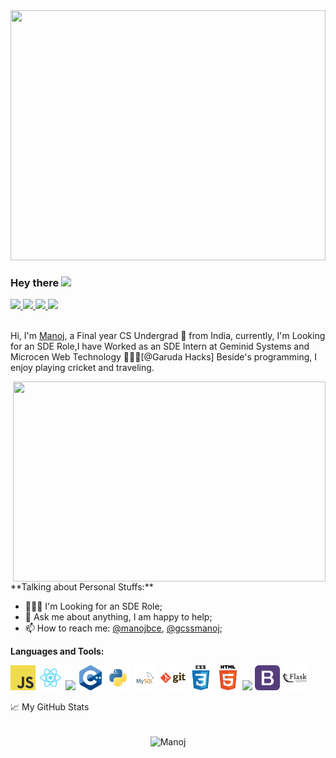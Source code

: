<img src="https://i.pinimg.com/originals/18/a4/94/18a4949fc9c8067172d3b96e302e7097.gif" width="100%" height="400px"/>

### Hey there <img src="https://media.giphy.com/media/hvRJCLFzcasrR4ia7z/giphy.gif" width="25px">

<div>
  <a href="https://www.linkedin.com/in/mjmaurya">
  <img src="https://img.icons8.com/fluent/48/000000/linkedin.png"/>
</a>

<a href="https://www.instagram.com/manojbce">
 <img src="https://img.icons8.com/color/48/000000/instagram-new--v1.png"/>
</a>
<a href="https://www.twitter.com/gcssmanoj">
  <img src="https://img.icons8.com/fluent/48/000000/twitter.png"/>
</a>
<a href="https://www.youtube.com/codescript">
  <img src="https://img.icons8.com/color/48/000000/youtube-play.png"/>
</a>
</div>




<br />


Hi, I'm [Manoj](http://www.mjmaurya.github.io), a Final year CS Undergrad 🚀 from India, currently, I'm Looking for an SDE Role,I have Worked as an SDE Intern at Geminid Systems and Microcen Web Technology 👨🏽‍💼[@Garuda Hacks] Beside's programming, I enjoy playing cricket and traveling.
  
  <img align="right" width="500" height="320" src="https://cdn.dribbble.com/users/1235346/screenshots/3956212/dribbble_01.gif"/>
**Talking about Personal Stuffs:**

- 👨🏽‍💻 I'm Looking for an SDE Role; 
- 💬 Ask me about anything, I am happy to help;
- 📫 How to reach me: [@manojbce](https://instagram.com/manojbce), [@gcssmanoj](https://twitter.com/gcssmanoj);


**Languages and Tools:**  


<code><img height="40" src="https://raw.githubusercontent.com/github/explore/80688e429a7d4ef2fca1e82350fe8e3517d3494d/topics/javascript/javascript.png"></code>
<code><img height="40" src="https://raw.githubusercontent.com/github/explore/80688e429a7d4ef2fca1e82350fe8e3517d3494d/topics/react/react.png"></code>
<code><img src="https://img.icons8.com/color/48/000000/nodejs.png"/></code>
<code><img height="40" src="https://raw.githubusercontent.com/github/explore/80688e429a7d4ef2fca1e82350fe8e3517d3494d/topics/cpp/cpp.png"></code>
<code><img height="40" src="https://raw.githubusercontent.com/github/explore/80688e429a7d4ef2fca1e82350fe8e3517d3494d/topics/python/python.png"></code>
<code><img height="40" src="https://raw.githubusercontent.com/github/explore/80688e429a7d4ef2fca1e82350fe8e3517d3494d/topics/mysql/mysql.png"></code>
<code><img height="40" src="https://raw.githubusercontent.com/github/explore/80688e429a7d4ef2fca1e82350fe8e3517d3494d/topics/git/git.png"></code>
<code><img height="40" src="https://raw.githubusercontent.com/github/explore/80688e429a7d4ef2fca1e82350fe8e3517d3494d/topics/css/css.png"></code>
<code><img height="40" src="https://raw.githubusercontent.com/github/explore/80688e429a7d4ef2fca1e82350fe8e3517d3494d/topics/html/html.png"></code>
<code><img src="https://img.icons8.com/color/48/000000/php.png"/></code>
<code><img height="40" src="https://raw.githubusercontent.com/github/explore/80688e429a7d4ef2fca1e82350fe8e3517d3494d/topics/bootstrap/bootstrap.png"></code>
<code><img height="40" src="https://raw.githubusercontent.com/github/explore/80688e429a7d4ef2fca1e82350fe8e3517d3494d/topics/flask/flask.png"></code>


<summary>📈 My GitHub Stats</summary>
<br>

<p align="center"><img align="center" src="https://github-readme-stats.vercel.app/api?username=mjmaurya&show_icons=true&theme=nightowl" alt="Manoj" /></p>


<p align="center"><img align="center" src="https://github-readme-streak-stats.herokuapp.com/?user=mjmaurya&theme=nightowl" alt="" /></p>

